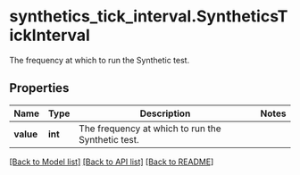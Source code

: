 # synthetics_tick_interval.SyntheticsTickInterval

The frequency at which to run the Synthetic test.
## Properties
Name | Type | Description | Notes
------------ | ------------- | ------------- | -------------
**value** | **int** | The frequency at which to run the Synthetic test. | 

[[Back to Model list]](../README.md#documentation-for-models) [[Back to API list]](../README.md#documentation-for-api-endpoints) [[Back to README]](../README.md)


